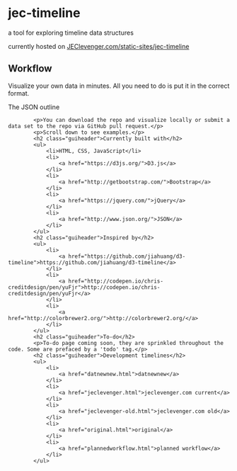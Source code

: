 
<h1>jec-timeline</h1>
            <p>a tool for exploring timeline data structures</p>
            <p>currently hosted on <a href="http://www.jeclevenger.com/static-sites/jec-timeline/">JEClevenger.com/static-sites/jec-timeline</a></p>
            <h2 class="guiheader">Workflow</h2>
            <p>Visualize your own data in minutes. All you need to do is put it in the correct format.</p>
            <p>The JSON outline</p>

            <p>You can download the repo and visualize locally or submit a data set to the repo via GitHub pull request.</p>
            <p>Scroll down to see examples.</p>
            <h2 class="guiheader">Currently built with</h2>
            <ul>
                <li>HTML, CSS, JavaScript</li>
                <li>
                    <a href="https://d3js.org/">D3.js</a>
                </li>
                <li>
                    <a href="http://getbootstrap.com/">Bootstrap</a>
                </li>
                <li>
                    <a href="https://jquery.com/">jQuery</a>
                </li>
                <li>
                    <a href="http://www.json.org/">JSON</a>
                </li>
            </ul>
            <h2 class="guiheader">Inspired by</h2>
            <ul>
                <li>
                    <a href="https://github.com/jiahuang/d3-timeline">https://github.com/jiahuang/d3-timeline</a>
                </li>
                <li>
                    <a href="http://codepen.io/chris-creditdesign/pen/yuFjr">http://codepen.io/chris-creditdesign/pen/yuFjr</a>
                </li>
                <li>
                    <a href="http://colorbrewer2.org/">http://colorbrewer2.org/</a>
                </li>
            </ul>
            <h2 class="guiheader">To-do</h2>
            <p>To-do page coming soon, they are sprinkled throughout the code. Some are prefaced by a 'todo' tag.</p>
            <h2 class="guiheader">Development timelines</h2>
            <ul>
                <li>
                    <a href="datnewnew.html">datnewnew</a>
                </li>
                <li>
                    <a href="jeclevenger.html">jeclevenger.com current</a>
                </li>
                <li>
                    <a href="jeclevenger-old.html">jeclevenger.com old</a>
                </li>
                <li>
                    <a href="original.html">original</a>
                </li>
                <li>
                    <a href="plannedworkflow.html">planned workflow</a>
                </li>
            </ul>